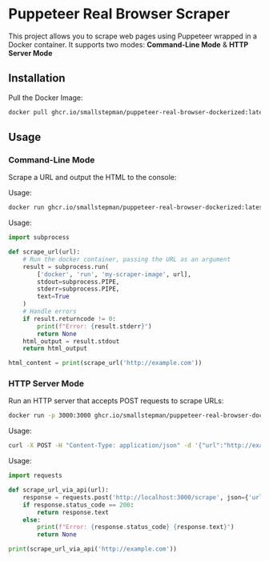 # Puppeteer Real Browser Scraper

This project allows you to scrape web pages using Puppeteer wrapped in a Docker container. It supports two modes: **Command-Line Mode** & **HTTP Server Mode**

## Installation 

Pull the Docker Image:
```bash
docker pull ghcr.io/smallstepman/puppeteer-real-browser-dockerized:latest
```

## Usage

### Command-Line Mode
Scrape a URL and output the HTML to the console:

Usage:
```bash
docker run ghcr.io/smallstepman/puppeteer-real-browser-dockerized:latest http://example.com
```

Usage:
```python
import subprocess

def scrape_url(url):
    # Run the docker container, passing the URL as an argument
    result = subprocess.run(
        ['docker', 'run', 'my-scraper-image', url],
        stdout=subprocess.PIPE,
        stderr=subprocess.PIPE,
        text=True
    )
    # Handle errors
    if result.returncode != 0:
        print(f"Error: {result.stderr}")
        return None
    html_output = result.stdout
    return html_output

html_content = print(scrape_url('http://example.com'))
```

### HTTP Server Mode
Run an HTTP server that accepts POST requests to scrape URLs:
```bash
docker run -p 3000:3000 ghcr.io/smallstepman/puppeteer-real-browser-dockerized:latest serve
```

Usage:
```bash
curl -X POST -H "Content-Type: application/json" -d '{"url":"http://example.com"}' http://localhost:3000/scrape
```

Usage:
```python
import requests

def scrape_url_via_api(url):
    response = requests.post('http://localhost:3000/scrape', json={'url': url})
    if response.status_code == 200:
        return response.text
    else:
        print(f"Error: {response.status_code} {response.text}")
        return None

print(scrape_url_via_api('http://example.com'))
```
